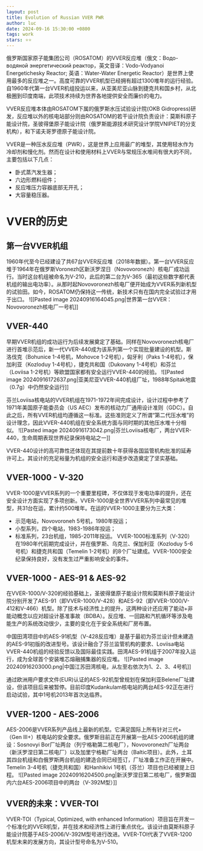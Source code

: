 ```yaml
---
layout: post
title: Evolution of Russian VVER PWR
author: luc
date: 2024-09-16 15:30:00 +0800
tags: work
stars: ⭐⭐
---
```


俄罗斯国家原子能集团公司（ROSATOM）的VVER反应堆（俄文：Водо-водяной энергетический реактор，英文音译：Vodo-Vodyanoi Energetichesky Reactor; 英语：Water-Water Energetic Reactor）是世界上使用最多的反应堆之一。高度可靠的VVER机型已经拥有超过1300堆年的运行经验。自1960年代第一台VVER机组投运以来，从亚美尼亚山脉到捷克共和国乡村，从北极圈到印度南端，此项技术持续为世界各地提供安全而廉价的电力。

VVER反应堆本体由ROSATOM下属的俄罗斯水压试验设计院(OKB Gidropress)研发，反应堆以外的核电站部分则由ROSATOM的若干设计院负责设计：莫斯科原子能设计院，圣彼得堡原子能设计院（俄罗斯能源技术研究设计学院VNIPIET的分支机构），和下诺夫哥罗德原子能设计院。

VVER是一种压水反应堆（PWR），这是世界上应用最广的堆型，其使用轻水作为冷却剂和慢化剂。然而在设计和使用材料上VVER与常规压水堆间有很大的不同，主要包括以下几点：
- 卧式蒸汽发生器；
- 六边形燃料组件；
- 反应堆压力容器底部无开孔；
- 大容量稳压器。
# VVER的历史
## 第一台VVER机组
1960年代至今已经建设了共67台VVER反应堆（2018年数据）。第一台VVER反应堆于1964年在俄罗斯Voronezh区新沃罗涅日（Novovoronezh）核电厂成功运行。当时这台机组被命名为V-210，此后的第二台为V-365（最初这些数字都代表机组的输出电功率）。从那时起Novovoronezh核电厂便开始成为VVER系列新机型的试验田。如今，ROSATOM仍保持这一传统，新技术只有在国内完全试验过才用于出口。
![[Pasted image 20240916164045.png|世界第一台VVER：Novovoronezh核电厂一号机]]

## VVER-440
 早期VVER机组的成功运行为后续发展奠定了基础。同样在Novovoronezh核电厂进行首堆示范后，新一代VVER-440成为该系列第一个实现批量建设的机型。斯洛伐克（Bohunice 1-4号机，Mohovce 1-2号机），匈牙利（Paks 1-4号机），保加利亚（Kozloduy 1-4号机），捷克共和国（Dukovany 1-4号机）和芬兰（Loviisa 1-2号机）等欧盟国家都有安全运行VVER-440的经验。
![[Pasted image 20240916172637.png|亚美尼亚VVER-440机组厂址，1988年Spitak地震（0.7g）中仍然安全运行]]

芬兰Loviisa核电站的VVER机组在1971-1972年间完成设计，设计过程中参考了1971年美国原子能委员会（US AEC）发布的核动力厂通用设计准则（GDC）。自此之后，所有VVER机组均遵循这一标准。这些准则定义了所谓“第二代压水堆”的设计理念，因此VVER-440机组在安全系统方面与同时期的其他压水堆十分相似。
![[Pasted image 20240916173042.png|芬兰Loviisa核电厂，两台VVER-440，生命周期表现世界纪录保持电站之一]]

VVER-440设计的高可靠性还体现在其提前数十年获得各国监管机构批准的延寿许可上。其设计的充足裕量为机组的安全运行和逐步改造奠定了坚实基础。
 
## VVER-1000 - V-320
VVER-1000是VVER系列的一个重要里程碑，不仅体现于发电功率的提升，还在安全设计方面实现了多项创新。VVER-1000是全世界VVER系列中最常见的堆型，共31台在运，累计约500堆年。在运的VVER-1000主要分为三大类：
- 示范电站，Novovoroneh 5号机，1980年投运；
- 小型系列，四个电站，1983-1986年投运；
- 标准系列，23台机组，1985-2011年投运。
VVER-1000标准系列（V-320）在1980年代前期完成设计，并在俄罗斯、乌克兰、保加利亚（Kozloduy 5-6号机）和捷克共和国（Temelin 1-2号机）的8个厂址建成。VVER-1000安全纪录保持良好，没有发生过严重影响安全的事件。

## VVER-1000 - AES-91 & AES-92
在VVER-1000/V-320的经验基础上，圣彼得堡原子能设计院和莫斯科原子能设计院分别开发了AES-91（即VVER-1000/V-428）和AES-92（即VVER-1000/V-412和V-466）机型。除了技术与经济性上的提升，这两种设计还应用了能动+非能动概念以应对超设计基准事故（BDBA）。反应堆、一回路和汽机循环等涉及电能生产的系统改动很少，主要的变化在于安全系统和厂房布置。

中国田湾项目中的AES-91机型（V-428反应堆）是基于最初为芬兰设计但未建造的AES-91初版的改进型号。该设计融合了芬兰监管机构的要求、Loviisa电站VVER-440机组的经验反馈以及国际最佳实践。田湾AES-91机组于2007年投入运行，成为全球首个安装堆芯熔融捕集器的反应堆。
![[Pasted image 20240916203000.png|中国江苏田湾核电，从左至右依次为1、2、3、4号机]]

通过欧洲用户要求文件(EUR)认证的AES-92机型曾规划在保加利亚Belene厂址建设，但该项目后来被暂停。目前印度Kudankulam核电站的两台AES-92正在进行启动试验，其中1号机2013年首次达临界。

## VVER-1200 - AES-2006
AES-2006是VVER系列产品线上最新的机型。它满足国际上所有针对三代+（Gen III+）核电站的安全要求。俄罗斯目前正在开展第一批AES-2006机组的建设：Sosnovyi Bor厂址两台（列宁格勒第二核电厂），Novovoronezh厂址两台（新沃罗涅日第二核电厂）以及加里宁格勒厂址两台（Baltic项目）。此外，土耳其四台机组和白俄罗斯两台机组的建造合同已经签订，厂址准备工作正在开展中。Temelin 3-4号机（捷克共和国）和Hanhikivi 1号机（芬兰）项目也已经被提上日程。
![[Pasted image 20240916204500.png|新沃罗涅日第二核电厂，俄罗斯国内六台AES-2006项目中的两台（V-392M型）]]

## VVER的未来：VVER-TOI
VVER-TOI（Typical, Optimized, with enhanced Information）项目旨在开发一个标准化的VVER机型，并在技术和经济性上进行重点优化。该设计由莫斯科原子能设计院基于AES-2006/V-392M型号进行改进。VVER-TOI代表了VVER-1200机型未来的发展方向，其设计型号命名为V-510。
